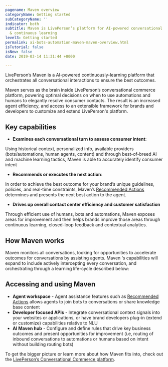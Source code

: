 ```yaml
---
pagename: Maven overview
categoryName: Getting started
subCategoryName: ''
indicator: both
subtitle: Maven is LivePerson’s platform for AI-powered conversational orchestration
  & continuous learning
level3: Getting started
permalink: ai-bots-automation-maven-maven-overview.html
isTutorial: false
isNew: false
date: 2019-03-14 11:31:44 +0000

---
```

LivePerson’s Maven is a AI-powered continuously-learning platform that orchestrates all conversational interactions to ensure the best outcomes. 

Maven serves as the brain inside LivePerson’s conversational commerce platform, powering optimal decisions on when to use automations and humans to elegantly resolve consumer contacts. The result is an increased agent efficiency, and access to an extensible framework for brands and developers to customize and extend LivePerson's platform.

## Key capabilities

* **Examines each conversational turn to assess consumer intent**:

Using historical context, personalized info, available providers (bots/automations, human agents, content) and through best-of-breed AI and machine learning tactics, Maven is able to accurately identify consumer intent

* **Recommends or executes the next action**:

In order to achieve the best outcome for your brand’s unique guidelines, policies, and real-time constraints, Maven’s [Recommended Actions](ai-bots-automation-maven-recommended-actions.html) determines and presents the next best action to the agent.

* **Drives up overall contact center efficiency and customer satisfaction**

Through efficient use of humans, bots and automations, Maven exposes areas for improvement and then helps brands improve those areas through continuous learning, closed-loop feedback and contextual analytics.

## How Maven works

Maven monitors all conversations, looking for opportunities to accelerate outcomes for conversations by assisting agents. Maven ‘s capabilities will expand to include actively intercepting every conversation, and orchestrating through a learning life-cycle described below:

## Accessing and using Maven

* **Agent workspace** - Agent assistance features such as [Recommended Actions](ai-bots-automation-maven-recommended-actions.html) allows agents to join bots to conversations or share knowledge base content
* **Developer focused APIs** - Integrate conversational context signals into your websites or applications, or have brand developers  plug-in (extend or customize) capabilities relative to NLU
* **AI Maven hub** - Configure and define rules that drive key business outcomes and present opportunities for improvement (i.e, routing of inbound conversations to automations or humans based on intent without building routing bots)

  
To get the bigger picture or learn more about how Maven fits into, check out the [LivePerson’s Conversational Commerce platform](https://knowledge.liveperson.com/getting-started-livepersons-conversational-commerce-platform.html#how-our-conversational-platform-works).